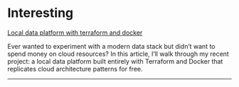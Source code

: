 # Interesting



[Local data platform with terraform and docker](https://p-munhoz.github.io/blog/data-engineering/building-local-data-platform-terraform-docker)

Ever wanted to experiment with a modern data stack but didn’t want to spend money on cloud resources? In this article, I’ll walk through my recent project: a local data platform built entirely with Terraform and Docker that replicates cloud architecture patterns for free.

---
